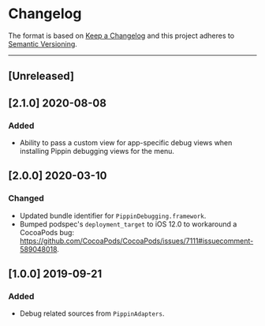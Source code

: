 # Changelog

The format is based on [Keep a Changelog](https://keepachangelog.com/en/1.0.0/) and this project adheres to [Semantic Versioning](https://semver.org/spec/v2.0.0.html).

---

## [Unreleased]

## [2.1.0] 2020-08-08

### Added

- Ability to pass a custom view for app-specific debug views when installing Pippin debugging views for the menu.

## [2.0.0] 2020-03-10

### Changed

- Updated bundle identifier for `PippinDebugging.framework`.
- Bumped podspec's `deployment_target` to iOS 12.0 to workaround a CocoaPods bug: https://github.com/CocoaPods/CocoaPods/issues/7111#issuecomment-589048018.


## [1.0.0] 2019-09-21

### Added

- Debug related sources from `PippinAdapters`.
